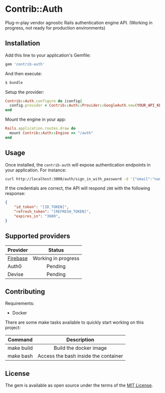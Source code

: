 # Contrib::Auth
Plug-n-play vendor agnostic Rails authentication engine API. (Working in progress, not ready for production environments)

## Installation
Add this line to your application's Gemfile:

```ruby
gem 'contrib-auth'
```

And then execute:
```bash
$ bundle
```

Setup the provider:

```ruby
Contrib::Auth.configure do |config|
  config.provider = Contrib::Auth::Provider::GoogleAuth.new(YOUR_API_KEY)
end
```

Mount the engine in your app:

```ruby
Rails.application.routes.draw do
  mount Contrib::Auth::Engine => "/auth"
end
```

## Usage

Once installed, the `contrib-auth` will expose authentication endpoints in your application. For instance:

```bash
curl http://localhost:3000/auth/sign_in_with_password -d '{"email":"nandosousafr@gmail.com","password":"batatinha1234"}' -H 'Content-Type: application/json'
```

If the credentials are correct, the API will respond `200` with the following response:

```json
{
    "id_token": "[ID_TOKEN]",
    "refresh_token": "[REFRESH_TOKEN]",
    "expires_in": "3600",
}
```

## Supported providers

| Provider                                           | Status              |
| ---------------------------------------------------|:-------------------:|
| [Firebase](https://firebase.google.com/docs/auth)  | Working in progress |
| Auth0                                              | Pending             |
| Devise                                             | Pending             |

## Contributing

Requirements:
 - Docker

There are some make tasks available to quickly start working on this project:

| Command                                            | Description              |
| ---------------------------------------------------|:------------------------:|
| make build                                         | Build the docker image   |
| make bash                                          | Access the bash inside the container |

## License
The gem is available as open source under the terms of the [MIT License](https://opensource.org/licenses/MIT).
